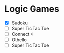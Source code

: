 # Logic Games

- [x] Sudoku
- [ ] Super Tic Tac Toe
- [ ] Connect 4
- [ ] Othello
- [ ] Super Tic Tac Toe
